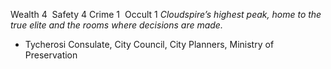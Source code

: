 ---
---

Wealth 4  Safety 4 Crime 1  Occult 1
*Cloudspire’s highest peak, home to the true elite and the rooms where decisions are made.*
- Tycherosi Consulate, City Council, City Planners, Ministry of Preservation